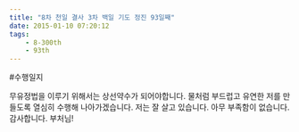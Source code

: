```yaml
---
title: "8차 천일 결사 3차 백일 기도 정진 93일째"
date: 2015-01-10 07:20:12
tags:
    - 8-300th
    - 93th
---
```


#수행일지

무유정법을 이루기 위해서는 상선약수가 되어야합니다. 물처럼 부드럽고 유연한 저를 만들도록 열심히 수행해 나아가겠습니다. 저는 잘 살고 있습니다. 아무 부족함이 없습니다. 감사합니다. 부처님!

